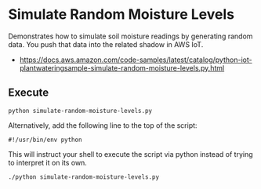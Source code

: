 # Simulate Random Moisture Levels

Demonstrates how to simulate soil moisture readings by generating random data. You push that data into the related shadow in AWS IoT.

- https://docs.aws.amazon.com/code-samples/latest/catalog/python-iot-plantwateringsample-simulate-random-moisture-levels.py.html


## Execute

    python simulate-random-moisture-levels.py

Alternatively, add the following line to the top of the script:

    #!/usr/bin/env python

This will instruct your shell to execute the script via python instead of trying to interpret it on its own.

    ./python simulate-random-moisture-levels.py
